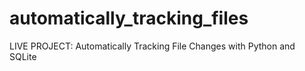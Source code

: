 # automatically_tracking_files
LIVE PROJECT: Automatically Tracking File Changes with Python and SQLite
